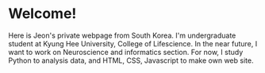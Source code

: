 # Welcome!
Here is Jeon's private webpage from South Korea. I'm undergraduate student at Kyung Hee University, College of Lifescience. In the near future, I want to work on Neuroscience and informatics section. For now, I study Python to analysis data, and HTML, CSS, Javascript to make own web site.
